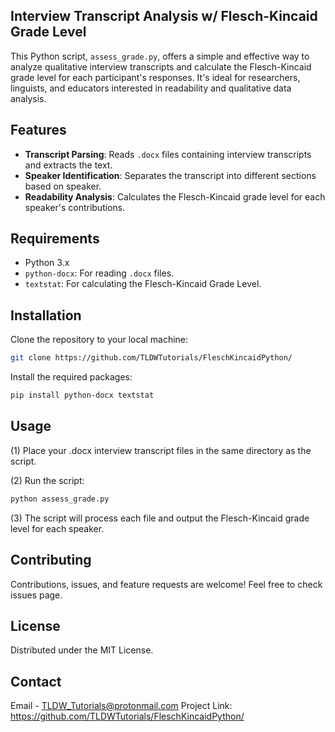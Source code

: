 ## Interview Transcript Analysis w/ Flesch-Kincaid Grade Level

This Python script, `assess_grade.py`, offers a simple and effective way to analyze qualitative interview transcripts and calculate the Flesch-Kincaid grade level for each participant's responses. It's ideal for researchers, linguists, and educators interested in readability and qualitative data analysis.

## Features

- **Transcript Parsing**: Reads `.docx` files containing interview transcripts and extracts the text.
- **Speaker Identification**: Separates the transcript into different sections based on speaker.
- **Readability Analysis**: Calculates the Flesch-Kincaid grade level for each speaker's contributions.

## Requirements

- Python 3.x
- `python-docx`: For reading `.docx` files.
- `textstat`: For calculating the Flesch-Kincaid Grade Level.

## Installation

Clone the repository to your local machine:

```bash
git clone https://github.com/TLDWTutorials/FleschKincaidPython/
```
Install the required packages:

```bash
pip install python-docx textstat
```
## Usage

(1) Place your .docx interview transcript files in the same directory as the script.

(2) Run the script:

```bash
python assess_grade.py
```

(3) The script will process each file and output the Flesch-Kincaid grade level for each speaker.

## Contributing
Contributions, issues, and feature requests are welcome! Feel free to check issues page.

## License
Distributed under the MIT License. 

## Contact
Email - TLDW_Tutorials@protonmail.com
Project Link: https://github.com/TLDWTutorials/FleschKincaidPython/

